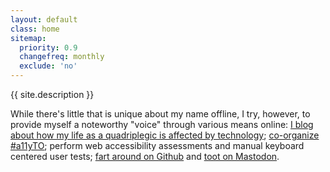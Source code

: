 ```yaml
---
layout: default
class: home
sitemap:
  priority: 0.9
  changefreq: monthly
  exclude: 'no'
---
```


<p class="intro">{{ site.description }}</p>

While there's little that is unique about my name offline, I try, however, to provide myself a noteworthy "voice" through various means online: [I blog about how my life as a quadriplegic is affected by technology](https://abledaccess.com); [co-organize #a11yTO](http://a11yto.com); perform web accessibility assessments and manual keyboard centered user tests; [fart around on Github](https://github.com/abledaccess/) and <a rel="me" href="https://mastodon.social/@johnnydaux">toot on Mastodon</a>.
